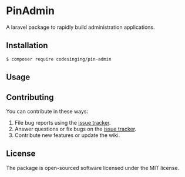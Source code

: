 # PinAdmin

A laravel package to rapidly build administration applications.

## Installation

```shell
$ composer require codesinging/pin-admin
```

## Usage

## Contributing

You can contribute in these ways:

1. File bug reports using the [issue tracker](https://github.com/codesinging/pin-admin/issues).
2. Answer questions or fix bugs on the [issue tracker](https://github.com/codesinging/pin-admin/issues).
3. Contribute new features or update the wiki.

## License

The package is open-sourced software licensed under the MIT license.